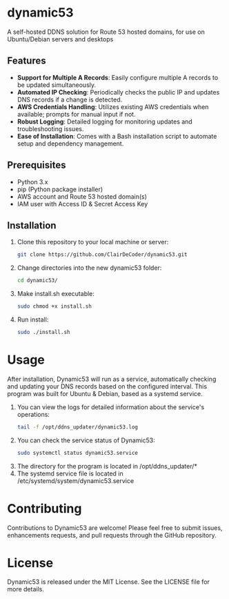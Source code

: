 # dynamic53
A self-hosted DDNS solution for Route 53 hosted domains, for use on Ubuntu/Debian servers and desktops

## Features

- **Support for Multiple A Records**: Easily configure multiple A records to be updated simultaneously.
- **Automated IP Checking**: Periodically checks the public IP and updates DNS records if a change is detected.
- **AWS Credentials Handling**: Utilizes existing AWS credentials when available; prompts for manual input if not.
- **Robust Logging**: Detailed logging for monitoring updates and troubleshooting issues.
- **Ease of Installation**: Comes with a Bash installation script to automate setup and dependency management.

## Prerequisites

- Python 3.x
- pip (Python package installer)
- AWS account and Route 53 hosted domain(s)
- IAM user with Access ID & Secret Access Key

## Installation

1. Clone this repository to your local machine or server:
   ```bash
   git clone https://github.com/ClairDeCoder/dynamic53.git
2. Change directories into the new dynamic53 folder:
   ```bash
   cd dynamic53/
3. Make install.sh executable:
   ```bash
   sudo chmod +x install.sh
4. Run install:
   ```bash
   sudo ./install.sh

# Usage

After installation, Dynamic53 will run as a service, automatically checking and updating your DNS records based on the configured interval. This program was built for Ubuntu & Debian, based as a systemd service.

1. You can view the logs for detailed information about the service's operations:
   ```bash
   tail -f /opt/ddns_updater/dynamic53.log
2. You can check the service status of Dynamic53:
   ```bash
   sudo systemctl status dynamic53.service
3. The directory for the program is located in /opt/ddns_updater/*
4. The systemd service file is located in /etc/systemd/system/dynamic53.service


# Contributing

Contributions to Dynamic53 are welcome! Please feel free to submit issues, enhancements requests, and pull requests through the GitHub repository.


# License

Dynamic53 is released under the MIT License. See the LICENSE file for more details.
